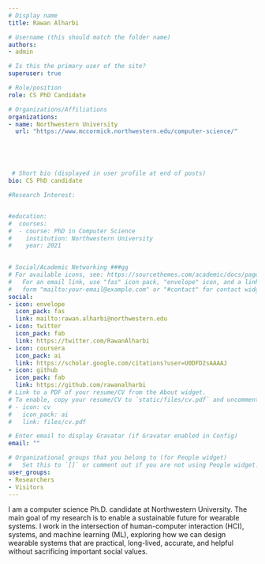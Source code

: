 ```yaml
---
# Display name
title: Rawan Alharbi

# Username (this should match the folder name)
authors:
- admin

# Is this the primary user of the site?
superuser: true

# Role/position
role: CS PhD Candidate

# Organizations/Affiliations
organizations:
- name: Northwestern University
  url: "https://www.mccormick.northwestern.edu/computer-science/"





 # Short bio (displayed in user profile at end of posts)
bio: CS PhD candidate

#Research Interest:


#education:
#  courses:
#  - course: PhD in Computer Science
#    institution: Northwestern University
#    year: 2021
   

# Social/Academic Networking ###gg
# For available icons, see: https://sourcethemes.com/academic/docs/page-builder/#icons
#   For an email link, use "fas" icon pack, "envelope" icon, and a link in the
#   form "mailto:your-email@example.com" or "#contact" for contact widget.
social:
- icon: envelope
  icon_pack: fas
  link: mailto:rawan.alharbi@northwestern.edu
- icon: twitter
  icon_pack: fab
  link: https://twitter.com/RawanAlharbi
- icon: coursera
  icon_pack: ai
  link: https://scholar.google.com/citations?user=U0DFD2sAAAAJ
- icon: github
  icon_pack: fab
  link: https://github.com/rawanalharbi
# Link to a PDF of your resume/CV from the About widget.
# To enable, copy your resume/CV to `static/files/cv.pdf` and uncomment the lines below.
# - icon: cv
#   icon_pack: ai
#   link: files/cv.pdf

# Enter email to display Gravatar (if Gravatar enabled in Config)
email: ""

# Organizational groups that you belong to (for People widget)
#   Set this to `[]` or comment out if you are not using People widget.
user_groups:
- Researchers
- Visitors
---
```

I am a computer science Ph.D. candidate at Northwestern University. The main goal of my research is to enable a sustainable future for wearable systems. I work in the intersection of human-computer interaction (HCI), systems, and machine learning (ML), exploring how we can design wearable systems that are practical, long-lived, accurate, and helpful without sacrificing important social values.








